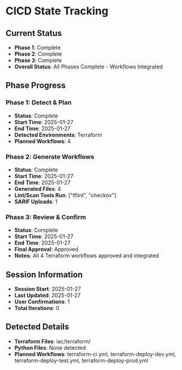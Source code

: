 # CICD State Tracking

## Current Status

- **Phase 1**: Complete
- **Phase 2**: Complete
- **Phase 3**: Complete
- **Overall Status**: All Phases Complete - Workflows Integrated

## Phase Progress

### Phase 1: Detect & Plan

- **Status**: Complete
- **Start Time**: 2025-01-27
- **End Time**: 2025-01-27
- **Detected Environments**: Terraform
- **Planned Workflows**: 4

### Phase 2: Generate Workflows

- **Status**: Complete
- **Start Time**: 2025-01-27
- **End Time**: 2025-01-27
- **Generated Files**: 4
- **Lint/Scan Tools Run**: ["tflint", "checkov"]
- **SARIF Uploads**: 1

### Phase 3: Review & Confirm

- **Status**: Complete
- **Start Time**: 2025-01-27
- **End Time**: 2025-01-27
- **Final Approval**: Approved
- **Notes**: All 4 Terraform workflows approved and integrated

## Session Information

- **Session Start**: 2025-01-27
- **Last Updated**: 2025-01-27
- **User Confirmations**: 1
- **Total Iterations**: 0

## Detected Details

- **Terraform Files**: iac/terraform/
- **Python Files**: None detected
- **Planned Workflows**: terraform-ci.yml, terraform-deploy-dev.yml, terraform-deploy-test.yml, terraform-deploy-prod.yml